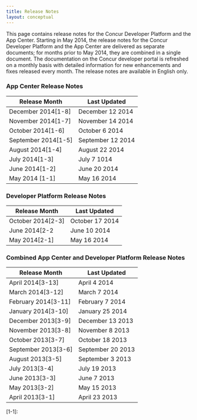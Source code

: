 ```yaml
---
title: Release Notes 
layout: conceptual
---
```





This page contains release notes for the Concur Developer Platform and the App Center. Starting in May 2014, the release notes for the Concur Developer Platform and the App Center are delivered as separate documents; for months prior to May 2014, they are combined in a single document. The documentation on the Concur developer portal is refreshed on a monthly basis with detailed information for new enhancements and fixes released every month. The release notes are available in English only.

###  App Center Release Notes

|Release Month	|Last Updated      |
|-------------------|------------------|
|December 2014[1-8]	|December 12 2014  |
|November 2014[1-7] |November 14 2014  | 
|October 2014[1-6]  |October 6 2014    |
|September 2014[1-5]|September 12 2014 |
|August 2014[1-4]	  |August 22 2014    |
|July 2014[1-3]    	|July 7 1014       |
|June 2014[1-2]	    |June 20 2014      |
|May 2014	[1-1]     |May 16 2014       |

###  Developer Platform Release Notes

|Release Month	|Last Updated      |
|-----------------|------------------|
|October 2014[2-3]|October 17 2014   |
|June 2014[2-2    |June 10 2014      |
|May 2014[2-1]    |May 16 2014       |

###  Combined App Center and Developer Platform Release Notes

|Release Month	|Last Updated      |
|---------------|------------------|
|April 2014[3-13]   |April 4 2014      |
|March 2014[3-12]    |March 7 2014      | 
|February 2014[3-11]	|February 7 2014   |
|January 2014[3-10]  |January 25 2014   |
|December 2013[3-9]	|December 13 2013  |
|November 2013[3-8]  |November 8 2013   |
|October 2013[3-7]   |October 18 2013   |
|September 2013[3-6] |September 20 2013 |
|August 2013[3-5] 	|September 3 2013  |
|July 2013[3-4]	    |July 19 2013      |
|June 2013[3-3]	    |June 7 2013       |
|May 2013[3-2]       |May 15 2013       |
|April 2013[3-1]	    |April 23 2013     |


[1-1]:
